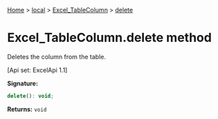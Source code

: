 [Home](./index) &gt; [local](local.md) &gt; [Excel\_TableColumn](local.excel_tablecolumn.md) &gt; [delete](local.excel_tablecolumn.delete.md)

# Excel\_TableColumn.delete method

Deletes the column from the table. 

 \[Api set: ExcelApi 1.1\]

**Signature:**
```javascript
delete(): void;
```
**Returns:** `void`

